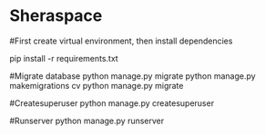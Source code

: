 # Sheraspace

#First create virtual environment, then install dependencies

pip install -r requirements.txt 

#Migrate database
python manage.py migrate
python manage.py makemigrations cv
python manage.py migrate


#Createsuperuser
python manage.py createsuperuser

#Runserver
python manage.py runserver



